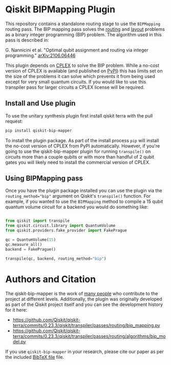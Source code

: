# Qiskit BIPMapping Plugin

This repository contains a standalone routing stage to use the ``BIPMapping``
routing pass. The BIP mapping pass solves the
[routing](https://qiskit.org/documentation/apidoc/transpiler.html#routing-stage)
and [layout](https://qiskit.org/documentation/apidoc/transpiler.html#layout-stage)
problems as a binary integer programming (BIP) problem. The algorithm used
in this pass is described in:

G. Nannicini et al. "Optimal qubit assignment and routing via integer programming."
[arXiv:2106.06446](https://arxiv.org/abs/2106.06446)

This plugin depends on [CPLEX](https://www.ibm.com/products/ilog-cplex-optimization-studio)
to solve the BIP problem. While a no-cost version of CPLEX is available (and published on
[PyPI](https://pypi.org/project/cplex/)) this has limits set on the size of the problems
it can solve which prevents it from being used except for very small quantum circuits. If
you would like to use this transpiler pass for larger circuits a CPLEX license will be
required.


## Install and Use plugin

To use the unitary synthesis plugin first install qiskit terra with the pull
request:

```bash
pip install qiskit-bip-mapper
```
To install the plugin package. As part of the install process `pip` will install
the no-cost version of CPLEX from PyPI automatically. However, if you're going to
use the qiskit-bip-mapper plugin for running `transpile()` on circuits more than
a couple qubits or with more than handful of 2 qubit gates you will likely need
to install the commercial version of CPLEX.

## Using BIPMapping pass

Once you have the plugin package installed you can use the plugin via the
`routing_method="bip"` argument on Qiskit's `transpile()` function. For example,
if you wanted to use the `BIPMapping` method to compile a 15 qubit quantum
volume circuit for a backend you would do something like:

```python

from qiskit import transpile
from qiskit.circuit.library import QuantumVolume
from qiskit.providers.fake_provider import FakePrague

qc = QuantumVolume(15)
qc.measure_all()
backend = FakePrague()

transpile(qc, backend, routing_method="bip")
```

# Authors and Citation

The qiskit-bip-mapper is the work of [many people](https://github.com/qiskit-community/qiskit-bip-mapper/graphs/contributors)
who contribute to the project at different levels. Additionally, the plugin was
originally developed as part of the Qiskit project itself and you can see the
development history for it here:
<!-- update links to 0.24.0 release once available -->

- https://github.com/Qiskit/qiskit-terra/commits/0.23.3/qiskit/transpiler/passes/routing/bip_mapping.py
- https://github.com/Qiskit/qiskit-terra/commits/0.23.3/qiskit/transpiler/passes/routing/algorithms/bip_model.py

If you use `qiskit-bip-mapper` in your research, please cite our paper as per the included [BibTeX file](CITATION.bib) file.

